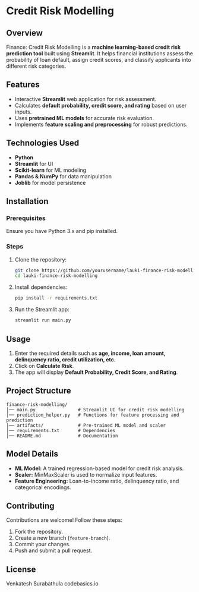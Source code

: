 # Credit Risk Modelling

## Overview
Finance: Credit Risk Modelling is a **machine learning-based credit risk prediction tool** built using **Streamlit**. It helps financial institutions assess the probability of loan default, assign credit scores, and classify applicants into different risk categories.

## Features
- Interactive **Streamlit** web application for risk assessment.
- Calculates **default probability, credit score, and rating** based on user inputs.
- Uses **pretrained ML models** for accurate risk evaluation.
- Implements **feature scaling and preprocessing** for robust predictions.

## Technologies Used
- **Python**
- **Streamlit** for UI
- **Scikit-learn** for ML modeling
- **Pandas & NumPy** for data manipulation
- **Joblib** for model persistence

## Installation
### Prerequisites
Ensure you have Python 3.x and pip installed.

### Steps
1. Clone the repository:
   ```sh
   git clone https://github.com/yourusername/lauki-finance-risk-modelling.git
   cd lauki-finance-risk-modelling
   ```
2. Install dependencies:
   ```sh
   pip install -r requirements.txt
   ```
3. Run the Streamlit app:
   ```sh
   streamlit run main.py
   ```

## Usage
1. Enter the required details such as **age, income, loan amount, delinquency ratio, credit utilization, etc.**
2. Click on **Calculate Risk**.
3. The app will display **Default Probability, Credit Score, and Rating**.

## Project Structure
```
finance-risk-modelling/
│── main.py                # Streamlit UI for credit risk modelling
│── prediction_helper.py   # Functions for feature processing and prediction
│── artifacts/             # Pre-trained ML model and scaler
│── requirements.txt       # Dependencies
│── README.md              # Documentation
```

## Model Details
- **ML Model:** A trained regression-based model for credit risk analysis.
- **Scaler:** MinMaxScaler is used to normalize input features.
- **Feature Engineering:** Loan-to-income ratio, delinquency ratio, and categorical encodings.

## Contributing
Contributions are welcome! Follow these steps:
1. Fork the repository.
2. Create a new branch (`feature-branch`).
3. Commit your changes.
4. Push and submit a pull request.

## License
Venkatesh Surabathula 
codebasics.io

